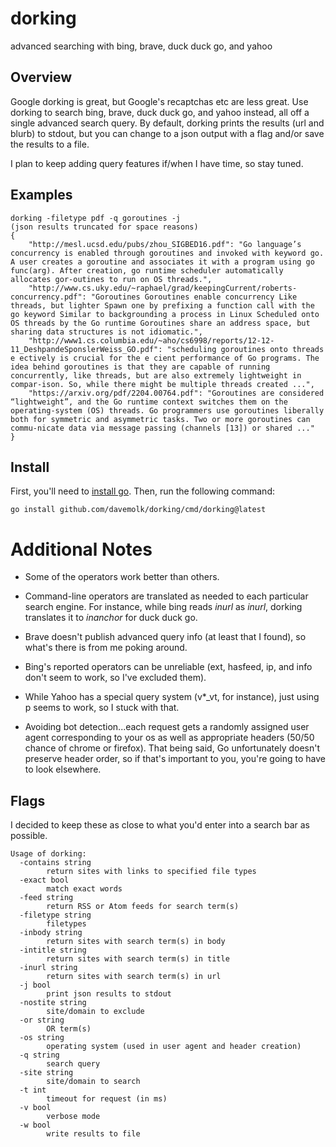 # dorking

advanced searching with bing, brave, duck duck go, and yahoo

## Overview
Google dorking is great, but Google's recaptchas etc are less great. Use dorking to search bing, brave, duck duck go, and yahoo instead, all off a single advanced search query. By default, dorking prints the results (url and blurb) to stdout, but you can change to a json output with a flag and/or save the results to a file. 

I plan to keep adding query features if/when I have time, so stay tuned.

## Examples
```
dorking -filetype pdf -q goroutines -j
(json results truncated for space reasons)
{
    "http://mesl.ucsd.edu/pubs/zhou_SIGBED16.pdf": "Go language’s concurrency is enabled through goroutines and invoked with keyword go. A user creates a goroutine and associates it with a program using go func(arg). After creation, go runtime scheduler automatically allocates gor-outines to run on OS threads.",
    "http://www.cs.uky.edu/~raphael/grad/keepingCurrent/roberts-concurrency.pdf": "Goroutines Goroutines enable concurrency Like threads, but lighter Spawn one by prefixing a function call with the go keyword Similar to backgrounding a process in Linux Scheduled onto OS threads by the Go runtime Goroutines share an address space, but sharing data structures is not idiomatic.",
    "http://www1.cs.columbia.edu/~aho/cs6998/reports/12-12-11_DeshpandeSponslerWeiss_GO.pdf": "scheduling goroutines onto threads e ectively is crucial for the e cient performance of Go programs. The idea behind goroutines is that they are capable of running concurrently, like threads, but are also extremely lightweight in compar-ison. So, while there might be multiple threads created ...",
    "https://arxiv.org/pdf/2204.00764.pdf": "Goroutines are considered “lightweight”, and the Go runtime context switches them on the operating-system (OS) threads. Go programmers use goroutines liberally both for symmetric and asymmetric tasks. Two or more goroutines can commu-nicate data via message passing (channels [13]) or shared ..."
}
```

## Install
First, you'll need to [install go](https://golang.org/doc/install). Then, run the following command:

```
go install github.com/davemolk/dorking/cmd/dorking@latest
```

# Additional Notes
* Some of the operators work better than others. 

* Command-line operators are translated as needed to each particular search engine. For instance, while bing reads *inurl* as *inurl*, dorking translates it to *inanchor* for duck duck go.

* Brave doesn't publish advanced query info (at least that I found), so what's there is from me poking around.

* Bing's reported operators can be unreliable (ext, hasfeed, ip, and info don't seem to work, so I've excluded them).

* While Yahoo has a special query system (v*_vt, for instance), just using p seems to work, so I stuck with that.

* Avoiding bot detection...each request gets a randomly assigned user agent corresponding to your os as well as appropriate headers (50/50 chance of chrome or firefox). That being said, Go unfortunately doesn't preserve header order, so if that's important to you, you're going to have to look elsewhere.


## Flags
I decided to keep these as close to what you'd enter into a search bar as possible.
```
Usage of dorking:
  -contains string
    	return sites with links to specified file types
  -exact bool
    	match exact words
  -feed string
    	return RSS or Atom feeds for search term(s)
  -filetype string
    	filetypes
  -inbody string
    	return sites with search term(s) in body
  -intitle string
    	return sites with search term(s) in title
  -inurl string
    	return sites with search term(s) in url
  -j bool
    	print json results to stdout
  -nostite string
    	site/domain to exclude
  -or string
    	OR term(s)
  -os string
    	operating system (used in user agent and header creation)
  -q string
    	search query
  -site string
    	site/domain to search
  -t int
    	timeout for request (in ms)
  -v bool
    	verbose mode
  -w bool
    	write results to file
```
